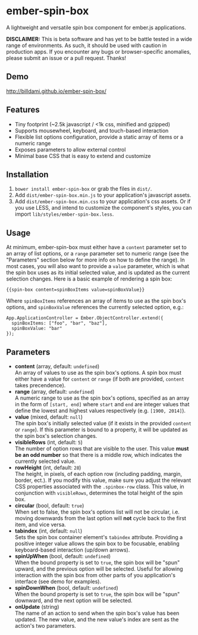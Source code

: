 ember-spin-box
=================

A lightweight and versatile spin box component for ember.js applications.

**DISCLAIMER:** This is beta software and has yet to be battle tested in a wide range of environments. As such, it should be used with caution in production apps. If you encounter any bugs or browser-specific anomalies, please submit an issue or a pull request. Thanks!

Demo
----

http://billdami.github.io/ember-spin-box/

Features
--------

* Tiny footprint (~2.5k javascript / <1k css, minified and gzipped)
* Supports mousewheel, keyboard, and touch-based interaction
* Flexible list options configuration, provide a static array of items or a numeric range
* Exposes parameters to allow external control
* Minimal base CSS that is easy to extend and customize

Installation
------------

1. `bower install ember-spin-box` or grab the files in `dist/`.
2. Add `dist/ember-spin-box.min.js` to your application's javascript assets.
3. Add `dist/ember-spin-box.min.css` to your application's css assets. Or if you use LESS, and intend to customize the component's styles, you can import `lib/styles/ember-spin-box.less`.

Usage
-----

At minimum, ember-spin-box must either have a `content` parameter set to an array of list options, or a `range` parameter set to numeric range (see the "Parameters" section below for more info on how to define the range). In most cases, you will also want to provide a `value` parameter, which is what the spin box uses as its initial selected value, and is updated as the current selection changes. Here is a basic example of rendering a spin box:

```
{{spin-box content=spinBoxItems value=spinBoxValue}}
```

Where `spinBoxItems` references an array of items to use as the spin box's options, and `spinBoxValue` references the currently selected option, e.g.:

```
App.ApplicationController = Ember.ObjectController.extend({
  spinBoxItems: ["foo", "bar", "baz"],
  spinBoxValue: "bar"
});
```

Parameters
----------
* **content** (array, default: `undefined`)  
  An array of values to use as the spin box's options. A spin box must either have a value for `content` or `range` (if both are provided, `content` takes precendence).
* **range** (array, default: `undefined`)  
  A numeric range to use as the spin box's options, specified as an array in the form of `[start, end]` where `start` and `end` are integer values that define the lowest and highest values respectively (e.g. `[1900, 2014]`).
* **value** (mixed, default: `null`)  
  The spin box's initially selected value (if it exists in the provided `content` or `range`). If this parameter is bound to a property, it will be updated as the spin box's selection changes.
* **visibleRows** (int, default: `5`)  
  The number of option rows that are visible to the user. This value **must be an odd number** so that there is a middle row, which indicates the currently selected value.
* **rowHeight** (int, default: `28`)  
  The height, in pixels, of each option row (including padding, margin, border, ect.). If you modify this value, make sure you adjust the relevant CSS properties associated with the `.spinbox-row`  class. This value, in conjunction with `visibleRows`, determines the total height of the spin box.
* **circular** (bool, default: `true`)  
  When set to false, the spin box's options list will not be circular, i.e. moving downwards from the last option will **not** cycle back to the first item, and vice versa.
* **tabindex** (int, default: `null`)  
  Sets the spin box container element's `tabindex` attribute. Providing a positive integer value allows the spin box to be focusable, enabling keyboard-based interaction (up/down arrows).
* **spinUpWhen** (bool, default: `undefined`)  
  When the bound property is set to `true`, the spin box will be "spun" upward, and the previous option will be selected. Useful for allowing interaction with the spin box from other parts of you application's interface (see demo for examples).
* **spinDownWhen** (bool, default: `undefined`)  
  When the bound property is set to `true`, the spin box will be "spun" downward, and the next option will be selected.
* **onUpdate** (string)  
  The name of an action to send when the spin box's value has been updated. The new value, and the new value's index are sent as the action's two parameters.
